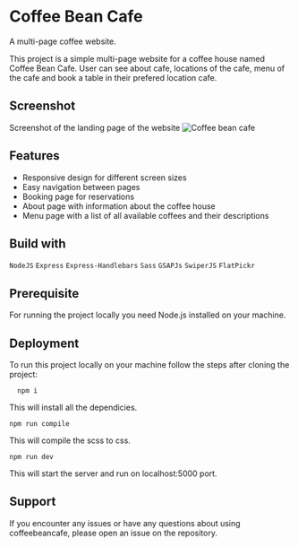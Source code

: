 # Coffee Bean Cafe

A multi-page coffee website.

This project is a simple multi-page website for a coffee house named Coffee Bean Cafe. User can see about cafe, locations of the cafe, menu of the cafe and book a table in their prefered location cafe.


## Screenshot
Screenshot of the landing page of the website 
![Coffee bean cafe](https://github.com/PrasadP27/Coffee-bean-cafe-Website/assets/157368807/7e30dd20-a825-4b1f-936e-3753b40bf6f6)


## Features

- Responsive design for different screen sizes
- Easy navigation between pages
- Booking page for reservations
- About page with information about the coffee house
- Menu page with a list of all available coffees and their descriptions


## Build with 

``NodeJS`` 
``Express``
``Express-Handlebars``
``Sass``
``GSAPJs``
``SwiperJS``
``FlatPickr``


## Prerequisite

For running the project locally you need Node.js installed on your machine.


## Deployment

To run this project locally on your machine follow the steps after cloning the project:

```
  npm i
```
This will install all the dependicies.

```
npm run compile
```
This will compile the scss to css.

```
npm run dev
```
This will start the server and run on localhost:5000 port.

## Support

If you encounter any issues or have any questions about using coffeebeancafe, please open an issue on the repository.
